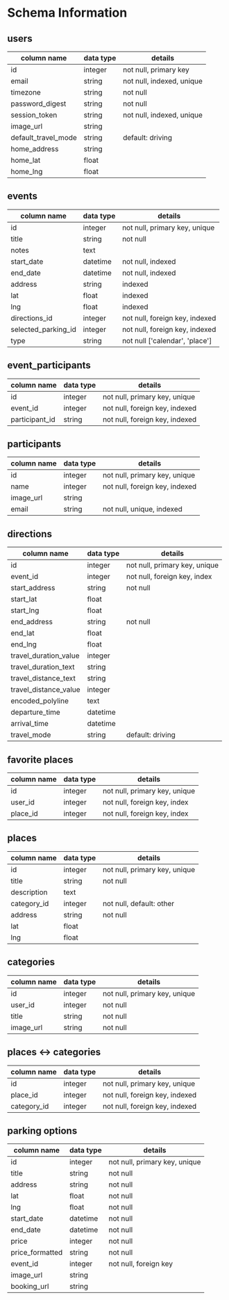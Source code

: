 # Schema Information

## users
column name     | data type | details
----------------|-----------|-----------------------
id              | integer   | not null, primary key
email           | string    | not null, indexed, unique
timezone        | string    | not null
password_digest | string    | not null
session_token   | string    | not null, indexed, unique
image_url       | string    |
default_travel_mode | string | default: driving
home_address | string |
home_lat | float |
home_lng | float |


## events
column name | data type | details
------------|-----------|-----------------------
id          | integer   | not null, primary key, unique
title       | string    | not null
notes       | text      |
start_date  | datetime  | not null, indexed
end_date    | datetime  | not null, indexed
address     | string    | indexed
lat         | float     | indexed
lng         | float     | indexed
directions_id   | integer   | not null, foreign key, indexed
selected_parking_id   | integer   | not null, foreign key, indexed
type | string | not null ['calendar', 'place']


## event_participants
column name | data type | details
------------|-----------|-----------------------
id          | integer   | not null, primary key, unique
event_id    | integer   | not null, foreign key, indexed
participant_id | string  | not null, foreign key, indexed

## participants
column name | data type | details
------------|-----------|-----------------------
id          | integer   | not null, primary key, unique
name    | integer   | not null, foreign key, indexed
image_url | string |
email | string | not null, unique, indexed


## directions
column name | data type | details
------------|-----------|-----------------------
id          | integer   | not null, primary key, unique
event_id | integer | not null, foreign key, index
start_address | string | not null
start_lat | float |
start_lng | float |
end_address | string | not null
end_lat | float |
end_lng | float |
travel_duration_value | integer |
travel_duration_text | string |
travel_distance_text | string |
travel_distance_value | integer |
encoded_polyline | text |
departure_time | datetime |
arrival_time | datetime |
travel_mode | string | default: driving


## favorite places
column name | data type | details
------------|-----------|-----------------------
id          | integer   | not null, primary key, unique
user_id     | integer   | not null, foreign key, index
place_id    | integer   | not null, foreign key, index

## places
column name | data type | details
------------|-----------|-----------------------
id          | integer   | not null, primary key, unique
title | string | not null
description | text |
category_id | integer | not null, default: other
address | string | not null
lat | float |
lng | float |

## categories
column name | data type | details
------------|-----------|-----------------------
id          | integer   | not null, primary key, unique
user_id | integer | not null
title | string | not null
image_url | string | not null

## places <-> categories
column name | data type | details
------------|-----------|-----------------------
id          | integer   | not null, primary key, unique
place_id | integer | not null, foreign key, indexed
category_id | integer | not null, foreign key, indexed

## parking options
column name | data type | details
------------|-----------|-----------------------
id          | integer   | not null, primary key, unique
title | string | not null
address | string | not null
lat | float | not null
lng | float | not null
start_date | datetime | not null
end_date | datetime | not null
price | integer | not null
price_formatted | string | not null
event_id | integer | not null, foreign key
image_url | string |
booking_url | string |
